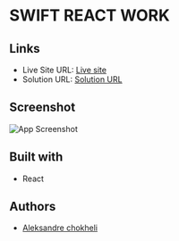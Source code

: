 # SWIFT REACT WORK

## Links

- Live Site URL: [Live site](https://swift-react-work.vercel.app/)
- Solution URL: [Solution URL](https://github.com/aleksandrre/swiftReactWork)

## Screenshot
![App Screenshot](https://github.com/aleksandrre/swiftReactWork/assets/108459639/5b160440-aa37-47d2-90da-4a09aff84f68)
## Built with
- React
  
## Authors
- [Aleksandre chokheli](https://github.com/aleksandrre)
